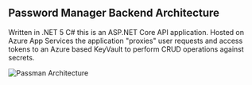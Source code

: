 ## Password Manager Backend Architecture

Written in .NET 5 C# this is an ASP.NET Core API application. Hosted on Azure App Services the application "proxies" user requests and access tokens to an Azure based KeyVault to perform CRUD operations against secrets. 

![Passman Architecture](/docs/images/passman-backend-architecture.png)